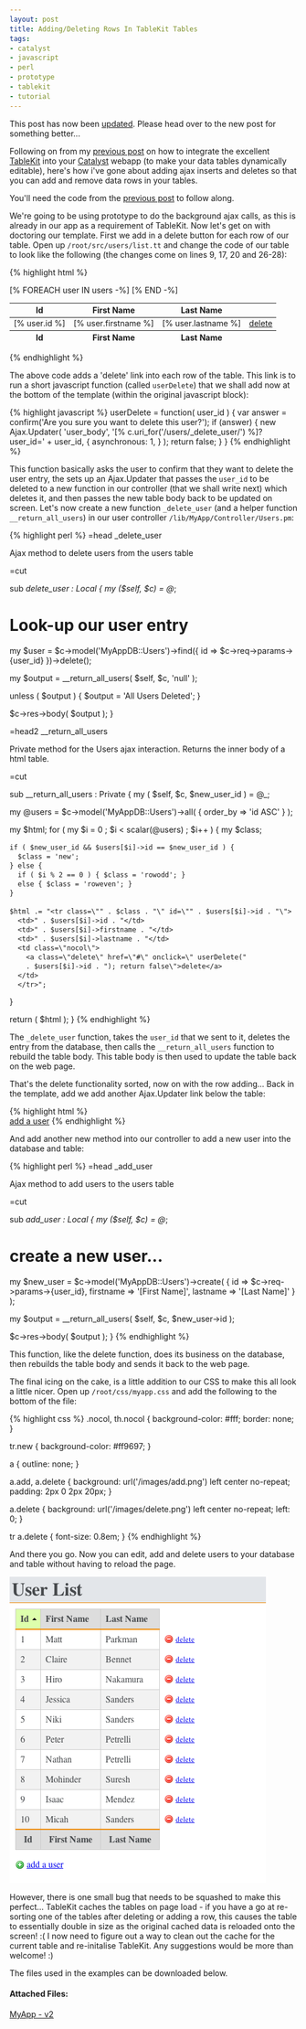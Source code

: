 ```yaml
---
layout: post
title: Adding/Deleting Rows In TableKit Tables
tags:
- catalyst
- javascript
- perl
- prototype
- tablekit
- tutorial
---
```


<p class="alert">
    This post has now been <a href="/2007/11/adding-deleting-rows-in-tablekit-tables-revisited/">updated</a>.
    Please head over to the new post for something better...
</p>

Following on from my [previous post](/2007/09/making-editable-tables-with-catalyst-and-tablekit/) on
how to integrate the excellent [TableKit](http://www.millstream.com.au/view/code/tablekit/) into your
[Catalyst](http://www.catalystframework.org/) webapp (to make your data tables dynamically editable),
here's how i've gone about adding ajax inserts and deletes so that you can add and remove data rows in
your tables.

You'll need the code from the [previous post](/2007/09/making-editable-tables-with-catalyst-and-tablekit/)
to follow along.

We're going to be using prototype to do the background ajax calls, as this is already in our app as a
requirement of TableKit. Now let's get on with doctoring our template. First we add in a delete button
for each row of our table. Open up `/root/src/users/list.tt` and change the code of our table to look
like the following (the changes come on lines 9, 17, 20 and 26-28):

{% highlight html %}
<table id="users" class="sortable resizable editable">
  <thead>
    <tr>
      <th id="id" class="sortfirstasc noedit">Id</th>
      <th id="firstname">First Name</th>
      <th id="lastname">Last Name</th>
      <th class="noedit nocol"></th>
    </tr>
  </thead>
  <tfoot>
    <tr>
      <th>Id</th>
      <th>First Name</th>
      <th>Last Name</th>
      <th class="nocol"></th>
    </tr>
  </tfoot>
  <tbody id="user_body">
  [% FOREACH user IN users -%]
    <tr id='[% user.id %]'>
      <td>[% user.id %]</td>
      <td>[% user.firstname %]</td>
      <td>[% user.lastname %]</td>
      <td class="nocol">
        <a class="delete" href="#" onclick="userDelete([% user.id %]); return false">delete</a>
      </td>
    </tr>
  [% END -%]
  </tbody>
</table>
{% endhighlight %}

The above code adds a 'delete' link into each row of the table. This link is to run a short javascript
function (called `userDelete`) that we shall add now at the bottom of the template (within the original
javascript block):

{% highlight javascript %}
userDelete = function( user_id ) {
  var answer = confirm('Are you sure you want to delete this user?');
  if (answer) {
    new Ajax.Updater( 'user_body',
      '[% c.uri_for('/users/_delete_user/') %]?user_id=' + user_id,
      { asynchronous: 1, }
    );
    return false;
  }
}
{% endhighlight %}

This function basically asks the user to confirm that they want to delete the user entry, the sets up an
Ajax.Updater that passes the `user_id` to be deleted to a new function in our controller (that we shall
write next) which deletes it, and then passes the new table body back to be updated on screen. Let's now
create a new function `_delete_user` (and a helper function `__return_all_users`) in our user controller
`/lib/MyApp/Controller/Users.pm`:

{% highlight perl %}
=head _delete_user

Ajax method to delete users from the users table

=cut

sub _delete_user : Local {
  my ($self, $c) = @_;

  # Look-up our user entry
  my $user = $c->model('MyAppDB::Users')->find({
    id => $c->req->params->{user_id}
  })->delete();

  my $output = __return_all_users( $self, $c, 'null' );

  unless ( $output ) {
    $output = '<tr><td colspan="4" class="nocol">All Users Deleted</td></tr>';
  }

  $c->res->body( $output );
}

=head2 __return_all_users

Private method for the Users ajax interaction.
Returns the inner body of a html table.

=cut

sub __return_all_users : Private {
  my ( $self, $c, $new_user_id ) = @_;

  my @users = $c->model('MyAppDB::Users')->all(
    { order_by => 'id ASC' }
  );

  my $html;
  for ( my $i = 0 ; $i < scalar(@users) ; $i++ ) {
    my $class;

    if ( $new_user_id && $users[$i]->id == $new_user_id ) {
      $class = 'new';
    } else {
      if ( $i % 2 == 0 ) { $class = 'rowodd'; }
      else { $class = 'roweven'; }
    }

    $html .= "<tr class=\"" . $class . "\" id=\"" . $users[$i]->id . "\">
      <td>" . $users[$i]->id . "</td>
      <td>" . $users[$i]->firstname . "</td>
      <td>" . $users[$i]->lastname . "</td>
      <td class=\"nocol\">
        <a class=\"delete\" href=\"#\" onclick=\" userDelete("
        . $users[$i]->id . "); return false\">delete</a>
      </td>
      </tr>";
  }

  return ( $html );
}
{% endhighlight %}

The `_delete_user` function, takes the `user_id` that we sent to it, deletes the entry from the
database, then calls the `__return_all_users` function to rebuild the table body. This table body is
then used to update the table back on the web page.

That's the delete functionality sorted, now on with the row adding... Back in the template, add we add
another Ajax.Updater link below the table:

{% highlight html %}
<br />
<a class="add" href="#" onclick="
  new Ajax.Updater( 'user_body',
    '[% c.uri_for('/users/_add_user') %]',
    { asynchronous: 1, }
  ); return false ">add a user</a>
{% endhighlight %}

And add another new method into our controller to add a new user into the database and table:

{% highlight perl %}
=head _add_user

Ajax method to add users to the users table

=cut

sub _add_user : Local {
  my ($self, $c) = @_;

  # create a new user...
  my $new_user = $c->model('MyAppDB::Users')->create(
    {
      id        => $c->req->params->{user_id},
      firstname => '[First Name]',
      lastname  => '[Last Name]'
    }
  );

  my $output = __return_all_users( $self, $c, $new_user->id );

  $c->res->body( $output );
}
{% endhighlight %}

This function, like the delete function, does its business on the database, then rebuilds the table body
and sends it back to the web page.

The final icing on the cake, is a little addition to our CSS to make this all look a little nicer. Open
up `/root/css/myapp.css` and add the following to the bottom of the file:

{% highlight css %}
.nocol, th.nocol {
  background-color: #fff;
  border: none;
}

tr.new {
  background-color: #ff9697;
}

a {
  outline: none;
}

a.add, a.delete {
  background: url('/images/add.png') left center no-repeat;
  padding: 2px 0 2px 20px;
}

a.delete {
  background: url('/images/delete.png') left center no-repeat;
  left: 0;
}

tr a.delete {
  font-size: 0.8em;
}
{% endhighlight %}

And there you go. Now you can edit, add and delete users to your database and table without having to
reload the page.

<img src="/images/2007/add-remove-tablekit.png" alt="add-remove-tablekit.png" class="center border" />

However, there is one small bug that needs to be squashed to make this perfect... TableKit caches the
tables on page load - if you have a go at re-sorting one of the tables after deleting or adding a row,
this causes the table to essentially double in size as the original cached data is reloaded onto the
screen! :( I now need to figure out a way to clean out the cache for the current table and re-initalise
TableKit. Any suggestions would be more than welcome! :)

The files used in the examples can be downloaded below.

#### Attached Files:

<a href='/downloads/2007/myapp2.zip' title='MyApp - v2' class="archive">MyApp - v2</a>
